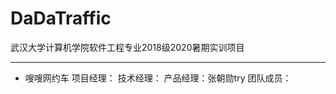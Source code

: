 # DaDaTraffic
武汉大学计算机学院软件工程专业2018级2020暑期实训项目
****************************************************

* 嗖嗖网约车
项目经理：
技术经理：
产品经理：张朝勋try
团队成员：